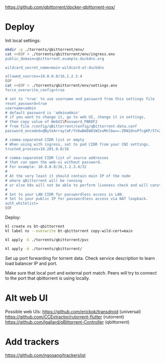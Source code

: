 
https://github.com/qbittorrent/docker-qbittorrent-nox/

# Deploy

Init local settings:
```bash
mkdir -p ./torrents/qbittorrent/env/
cat <<EOF > ./torrents/qbittorrent/env/ingress.env
public_domain=qbittorrent.example.duckdns.org

wildcard_secret_name=main-wildcard-at-duckdns

allowed_sources=10.0.0.0/16,1.2.3.4
EOF
cat <<EOF > ./torrents/qbittorrent/env/settings.env
force_overwrite_config=true

# set to 'true' to use username and password from this settings file
reset_password=true
username=admin
# default password is 'adminadmin'
# if you want to change it, go to web UI, change it in settings,
# then copy value of WebUI\Password_PBKDF2
# from file /config/qBittorrent/config/qBittorrent-data.conf
password_encoded=@ByteArray(mF/Yn6wBmEW81W2xuMnlbw==:Z0N2dnsPfcgKP/57vZTFPyKr7nYRaxj2jON+4wrWH/ClVp7J3Xd6tz9Sje/oCqu/Y4+i/MmWrvqg/zVfZ6cQuA==)

# comma-separated CIDR list or empty
# When using with ingress, set to pod CIDR from your CNI settings.
trusted_proxies=10.201.0.0/16

# comma-separated CIDR list of source addresses
# that can open the web-ui without password.
# For example: 10.0.0.0/16,1.2.3.4/32
#
# At the very least it should contain main IP of the node
# where qBittorrent will be running
# or else k8s will not be able to perform liveness check and will constantly restart the app.
#
# Set to your LAN CIDR for passwordless access in LAN.
# Set to your public IP for passwordless access via NAT loopback.
auth_whitelist=
EOF
```

Deploy:
```bash
kl create ns bt-qbittorrent
kl label ns --overwrite bt-qbittorrent copy-wild-cert=main

kl apply -k ./torrents/qbittorrent/pvc

kl apply -k ./torrents/qbittorrent/
```

Set up port forwarding for torrent data.
Check service description to learn load balancer IP and port.

Make sure that local port and external port match.
Peers will try to connect to the port that qbittorrent is using locally.

# Alt web UI

Possible web UIs:
https://github.com/erickok/transdroid (universal)
https://github.com/CCExtractor/rutorrent-flutter (rutorrent)
https://github.com/lgallard/qBittorrent-Controller (qbittorrent)

# Add trackers

https://github.com/ngosang/trackerslist
